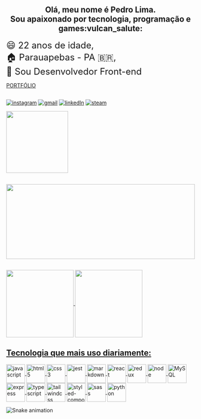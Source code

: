 <h2 align="center"> 
	Olá, meu nome é Pedro Lima. <br>
	Sou apaixonado por tecnologia, programação e games:vulcan_salute:
</h2>

<p>
  <span><font size="5"> 😄 22 anos de idade,</font></span>
  <br>
  <span><font size="5">🏠 Parauapebas - PA 🇧🇷,</font></span>
  <br>
  <span><font size="5">📓 Sou Desenvolvedor Front-end</font></span>
  <br>
</p>

<a href="https://portfolioweb-eight.vercel.app">
<p>PORTFÓLIO</p>
</a>

##	
[![instagram](https://img.shields.io/badge/Instagram-E4405F?style=for-the-badge&logo=instagram&logoColor=white)](https://www.instagram.com/pedropdin/)
[![gmail](https://img.shields.io/badge/Gmail-D14836?style=for-the-badge&logo=gmail&logoColor=white)](mailto:pedro.oficial1969@gmail.com)
[![linkedIn](https://img.shields.io/badge/LinkedIn-0077B5?style=for-the-badge&logo=linkedin&logoColor=white)](https://www.linkedin.com/in/in-pedrolima)
[![steam](https://img.shields.io/badge/Steam-000000?style=for-the-badge&logo=steam&logoColor=white)](https://steamcommunity.com/id/pdinbr/)

<a href="https://www.codewars.com/users/PedroPDIN" target="_blank">
    <img width="165" src="https://www.codewars.com/users/PedroPDIN/badges/micro" />
</a>
	
##
	
<img height=200px width=100% src='https://i.pinimg.com/originals/ea/c2/61/eac26181f6a03a98c7828992be7e346a.gif'>
	
##
<div>
<a href="https://github.com/PedroPDIN">
<img height="180em"   align="center" src="https://github-readme-stats.vercel.app/api?username=PedroPDIN&show_icons=true&theme=dark&include_all_commits=true&count_private=true"/>
<img height="180em"  align="center" src="https://github-readme-stats.vercel.app/api/top-langs/?username=PedroPDIN&layout=compact&langs_count=7&theme=dark" />
</div>
	
## Tecnologia que mais uso diariamente:
	
<div style = 'display: inline_block'>

<a href="https://developer.mozilla.org/pt-BR/docs/Web/JavaScript">
<img align='center' width=50px alt='javascript' src='https://cdn.jsdelivr.net/gh/devicons/devicon/icons/javascript/javascript-original.svg' />
</a>
<a href="https://developer.mozilla.org/pt-BR/docs/Web/HTML">
<img align='center' width=50px alt='html5' src="https://cdn.jsdelivr.net/gh/devicons/devicon/icons/html5/html5-plain-wordmark.svg" />
</a>
<a href="https://developer.mozilla.org/pt-BR/docs/Web/CSS">
<img align='center' width=50px alt='css3' src="https://cdn.jsdelivr.net/gh/devicons/devicon/icons/css3/css3-plain-wordmark.svg" />
</a>
<a href="https://jestjs.io/pt-BR/docs/using-matchers">
<img align='center' width=50px alt='jest' src="https://cdn.jsdelivr.net/gh/devicons/devicon/icons/jest/jest-plain.svg" />
</a>
<a href="https://docs.pipz.com/central-de-ajuda/learning-center/guia-basico-de-markdown#open">
<img align='center' width=50px alt='markdown' src='https://cdn.jsdelivr.net/gh/devicons/devicon/icons/markdown/markdown-original.svg' />
</a>
<a href="https://pt-br.reactjs.org/">
<img align='center' width=50px alt='react' src="https://cdn.jsdelivr.net/gh/devicons/devicon/icons/react/react-original-wordmark.svg" />
</a>
<a href="https://redux.js.org/">
<img align='center' width=50px alt='redux' src="https://cdn.jsdelivr.net/gh/devicons/devicon/icons/redux/redux-original.svg" />
</a>
<a href="https://nodejs.org/en/docs/">
<img align='center' width=50px alt='node' src="https://cdn.jsdelivr.net/gh/devicons/devicon/icons/nodejs/nodejs-original.svg" />
</a>
<a href="https://dev.mysql.com/doc/">
<img align='center' width=50px alt='MySQL' src="https://cdn.jsdelivr.net/gh/devicons/devicon/icons/mysql/mysql-original-wordmark.svg" />
</a>
<a href="https://expressjs.com/pt-br/">
<img align='center' width=50px alt='express' src="https://assets.website-files.com/61ca3f775a79ec5f87fcf937/6202fcdee5ee8636a145a41b_1234.png" />
</a>
<a href="[https://expressjs.com/pt-br/](https://www.typescriptlang.org/docs/)">
<img align='center' width=50px alt='typescript' src="https://cdn.jsdelivr.net/gh/devicons/devicon/icons/typescript/typescript-original.svg" />
</a>
<a href="[tailwindcss](https://www.typescriptlang.org/branding/)">
<img align='center' width=50px alt='tailwindcss' src="https://cdn.jsdelivr.net/gh/devicons/devicon/icons/tailwindcss/tailwindcss-plain.svg" />
</a>
<a href="https://styled-components.com/">
<img align='center' width=50px alt='styled-component' src='https://styled-components.com/logo.png' />
</a>
<a href="https://sass-lang.com/documentation">
<img align='center' width=50px alt='sass' src='https://cdn.jsdelivr.net/gh/devicons/devicon/icons/sass/sass-original.svg' />
</a>
<a href="https://docs.python.org/3/">
<img align='center' width=50px alt='python' src='https://cdn.jsdelivr.net/gh/devicons/devicon/icons/python/python-original.svg' />
</a>
</div>

  ![Snake animation](https://github.com/PedroPDIN/PedroPDIN/blob/output/github-contribution-grid-snake.svg)
